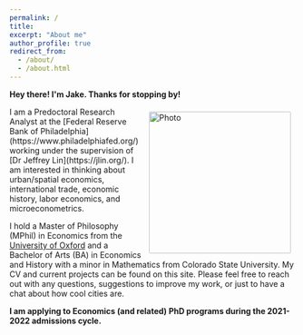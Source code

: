 ```yaml
---
permalink: /
title: 
excerpt: "About me"
author_profile: true
redirect_from: 
  - /about/
  - /about.html
---
```

**Hey there! I'm Jake. Thanks for stopping by!**

<img align="right" src="https://jacobhmoore.github.io/images/wedding_pic.jpg" alt="Photo" style="width: 250px; border-radius: 10px; padding: 8px 8px 8px 8px"/>
I am a Predoctoral Research Analyst at the [Federal Reserve Bank of Philadelphia](https://www.philadelphiafed.org/) working under the supervision of [Dr Jeffrey Lin](https://jlin.org/). I am interested in thinking about urban/spatial economics, international trade, economic history, labor economics, and microeconometrics.

I hold a Master of Philosophy (MPhil) in Economics from the [University of Oxford](https://www.economics.ox.ac.uk/#/) and a Bachelor of Arts (BA) in Economics and History with a minor in Mathematics from Colorado State University. My CV and current projects can be found on this site. Please feel free to reach out with any questions, suggestions to improve my work, or just to have a chat about how cool cities are.

**I am applying to Economics (and related) PhD programs during the 2021-2022 admissions cycle.**


